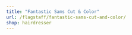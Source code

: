 ```yaml
---
title: "Fantastic Sams Cut & Color"
url: /flagstaff/fantastic-sams-cut-and-color/
shop: hairdresser
---
```

